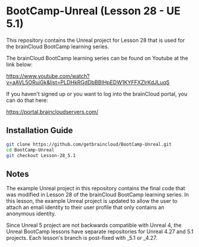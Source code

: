 # BootCamp-Unreal (Lesson 28 - UE 5.1)

This repository contains the Unreal project for Lesson 28 that is used for the brainCloud BootCamp learning series.

The brainCloud BootCamp learning series can be found on Youtube at the link below:

https://www.youtube.com/watch?v=aAVL5ORuiGk&list=PLDHkRGdDbBBIHpEDW1KYFFXZlrKdJLuqS


If you haven't signed up or you want to log into the brainCloud portal, you can do that here:

https://portal.braincloudservers.com/


## Installation Guide

```bash
git clone https://github.com/getbraincloud/BootCamp-Unreal.git
cd BootCamp-Unreal
git checkout Lesson-28_5.1
```

## Notes

The example Unreal project in this repository contains the final code that was modified in Lesson 28 of the brainCloud BootCamp learning series. In this lesson, the example Unreal project is updated to allow the user to attach an email identity to their user profile that only contains an anonymous identity.

Since Unreal 5 project are not backwards compatible with Unreal 4, the Unreal BootCamp lessons have separate repositories for Unreal 4.27 and 5.1 projects. Each lesson's branch is post-fixed with _5.1 or _4.27.
